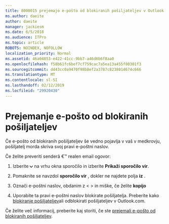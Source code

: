 ```yaml
---
title: 8000015 prejemajo e-pošto od blokiranih pošiljateljev v Outlook.com
ms.author: daeite
author: daeite
manager: jackiesm
ms.date: 6/5/2018
ms.audience: ITPro
ms.topic: article
ROBOTS: NOINDEX, NOFOLLOW
localization_priority: Normal
ms.assetid: 46a04853-e422-41cc-9bb7-a46d6b6f8aa0
ms.openlocfilehash: f58b61fc6bef7cf759cac7a5ea13a455f80301f3
ms.sourcegitcommit: dd43cc0a9470f98b8ef2a3787c823801d674c666
ms.translationtype: MT
ms.contentlocale: sl-SI
ms.lasthandoff: 02/12/2019
ms.locfileid: "29920430"
---
```

# <a name="receiving-email-from-blocked-senders"></a>Prejemanje e-pošto od blokiranih pošiljateljev

Če e-pošto od blokiranih pošiljateljev še vedno pojavlja v vaš v medkrovju, pošiljatelj morda skriva svoj pravi e-poštni naslov.
  
Če želite preveriti senderâ €™ realen email ogovor:
  
1. Izberite ![več dejanj](media/11884972-7ebb-4afe-8b50-63efefb7cca8.png) na vrhu okna sporočilo in izberite **Prikaži sporočilo vir**.
    
2. Pomaknite se navzdol **sporočilo vir** , dokler ne najdete polja **iz** . 
    
3. Označi e-poštni naslov, obdanim z \< \> in miške, če želite **kopijo**
    
4. Uporabite ta pravi e-poštni naslov blokirate pošiljatelja. Preberite kako [blokiranje pošiljateljev](https://support.office.com/article/afba1c94-77bb-4f50-8b85-057cf52f4d5e.aspx)ali odblokirati pošiljateljev v Outlook.com.
    
Če želite več informacij, preberite kaj storiti, če ste [prejemali e-pošto od blokiranih pošiljateljev](https://go.microsoft.com/fwlink/p/?linkid=2002011&amp;clcid=0x409).
  

